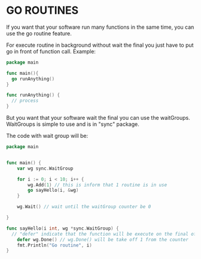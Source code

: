 # GO ROUTINES
If you want that your software run many functions in the same time, you can use the go routine feature.

For execute routine in background without wait the final you just have to put go in front of function call. Example:

```go
package main

func main(){
  go runAnything()
}

func runAnything() {
  // process
}
```

But you want that your software wait the final you can use the waitGroups. WaitGroups is simple to use and is in "sync" package.

The code with wait group will be:

```go
package main


func main() {
	var wg sync.WaitGroup

	for i := 0; i < 10; i++ {
		wg.Add(1) // this is inform that 1 routine is in use
		go sayHello(i, &wg)
	}

	wg.Wait() // wait until the waitGroup counter be 0

}

func sayHello(i int, wg *sync.WaitGroup) {
  // "defer" indicate that the function will be execute on the final of this block of code.
	defer wg.Done() // wg.Done() will be take off 1 from the counter
	fmt.Println("Go routine", i)
}

```

